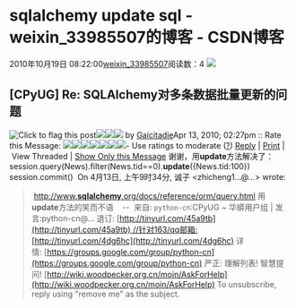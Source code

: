 # sqlalchemy update sql - weixin_33985507的博客 - CSDN博客
2010年10月19日 08:22:00[weixin_33985507](https://me.csdn.net/weixin_33985507)阅读数：4
![](http://old.nabble.com/images/icon_tri.png)
## [CPyUG] Re: SQLAlchemy对多条数据批量更新的问题
![Click to flag this post](http://old.nabble.com/images/icon_unflagged.png)![](http://old.nabble.com/images/icon_star_blue.png)![](http://old.nabble.com/images/icon_star_blue.png)![](http://old.nabble.com/images/icon_star_blue.png)
by [Gaicitadie](http://old.nabble.com/user/UserProfile.jtp?user=1716088)Apr 13, 2010; 02:27pm :: Rate this Message: ![](http://old.nabble.com/images/icon_blocked_gray.png)![](http://old.nabble.com/images/icon_star_grey.png)![](http://old.nabble.com/images/icon_star_grey.png)![](http://old.nabble.com/images/icon_star_grey.png)![](http://old.nabble.com/images/icon_star_grey.png)![](http://old.nabble.com/images/icon_star_grey.png)![](http://old.nabble.com/images/icon_clear_rating.png)- Use ratings to moderate ([?](http://old.nabble.com/help/Answer.jtp?id=16))
[Reply](http://old.nabble.com/forum/Reply.jtp?post=28226352) | [Print](http://old.nabble.com/forum/PrintPost.jtp?post=28226352) | View Threaded | [Show Only this Message](http://old.nabble.com/-CPyUG--Re%3A-SQLAlchemy%E5%AF%B9%E5%A4%9A%E6%9D%A1%E6%95%B0%E6%8D%AE%E6%89%B9%E9%87%8F%E6%9B%B4%E6%96%B0%E7%9A%84%E9%97%AE%E9%A2%98-p28226352.html)
谢谢，用**update**方法解决了： 
    session.query(News).filter(News.tid==0).**update**({News.tid:100}) 
    session.commit() 
On 4月13日, 上午9时34分, 诚子 <zhicheng1...@...> wrote: 
> [http://www.**sqlalchemy**.org/docs/reference/orm/query.html](http://www.sqlalchemy.org/docs/reference/orm/query.html)
> 用**update**方法的笑而不语 
> 
-- 
来自: `python-cn`:CPyUG ~ 华蟒用户组 | 发言:python-cn@...
退订: [http://tinyurl.com/45a9tb](http://tinyurl.com/45a9tb) //针对163/qq邮箱:[http://tinyurl.com/4dg6hc](http://tinyurl.com/4dg6hc)
详情: [https://groups.google.com/group/python-cn](https://groups.google.com/group/python-cn)
严正: 理解列表! 智慧提问! [http://wiki.woodpecker.org.cn/moin/AskForHelp](http://wiki.woodpecker.org.cn/moin/AskForHelp)
To unsubscribe, reply using "remove me" as the subject. 
